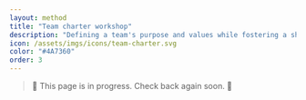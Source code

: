 ```yaml
---
layout: method
title: "Team charter workshop"
description: "Defining a team's purpose and values while fostering a shared understanding and sense ofconnection."
icon: /assets/imgs/icons/team-charter.svg
color: "#4A7360"
order: 3
---
```


> 🚧 This page is in progress. Check back again soon. 🚧